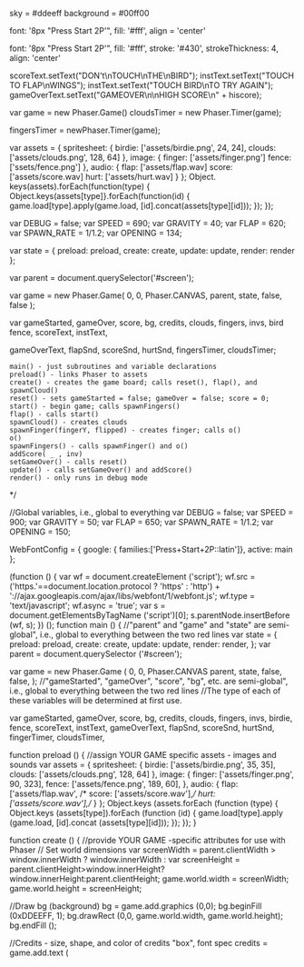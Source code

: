 sky = #ddeeff
background = #00ff00

font: '8px "Press Start 2P'",
fill: '#fff',
align = 'center'

font: '8px "Press Start 2P'",
fill: '#fff',
stroke: '#430',
strokeThickness: 4,
align: 'center'

scoreText.setText("DON't\nTOUCH\nTHE\nBIRD");
instText.setText("TOUCH TO FLAP\nWINGS");
instText.setText("TOUCH BIRD\nTO TRY  AGAIN");
gameOverText.setText("GAMEOVER\n\nHIGH SCORE\n" + hiscore);

var game = new Phaser.Game()
cloudsTimer = new Phaser.Timer(game);

fingersTimer = newPhaser.Timer(game);

var assets = {
  spritesheet: {
    birdie: ['assets/birdie.png', 24, 24],
    clouds: ['assets/clouds.png', 128, 64]
  },
  image: {
    finger: ['assets/finger.png']
    fence: ['ssets/fence.png']
  },
  audio: {
    flap: ['assets/flap.wav]
    score: ['assets/score.wav]
    hurt: ['assets/hurt.wav]
  }
};
Object. keys(assets).forEach(function(type) {
  Object.keys(assets[type]}.forEach(function(id) {
    game.load[type].apply(game.load, [id].concat(assets[type][id]));
    });
});

var DEBUG = false;
var SPEED = 690;
var GRAVITY = 40;
var FLAP = 620;
var SPAWN_RATE = 1/1.2;
var OPENING = 134;

var state = {
  preload: preload,
  create: create,
  update: update,
  render: render
};

var parent = document.querySelector('#screen');

var game = new Phaser.Game(
  0,
  0,
  Phaser.CANVAS,
  parent,
  state,
  false,
  false
);

var gameStarted,
  gameOver,
  score,
  bg,
  credits,
  clouds,
  fingers,
  invs,
  bird
  fence,
  scoreText,
  instText,
  
  gameOverText,
  flapSnd,
  scoreSnd,
  hurtSnd,
  fingersTimer,
  cloudsTimer;
  
    main() - just subroutines and variable declarations
    preload() - links Phaser to assets
    create() - creates the game board; calls reset(), flap(), and spawnCloud()
    reset() - sets gameStarted = false; gameOver = false; score = 0;
    start() - begin game; calls spawnFingers()
    flap() - calls start()
    spawnCloud() - creates clouds
    spawnFinger(fingerY, flipped) - creates finger; calls o()
    o()
    spawnFingers() - calls spawnFinger() and o()
    addScore( _ , inv)
    setGameOver() - calls reset()
    update() - calls setGameOver() and addScore()
    render() - only runs in debug mode
 */ 
 
//Global variables, i.e., global to everything
var DEBUG = false;
var SPEED = 900;
var GRAVITY = 50;
var FLAP = 650;
var SPAWN_RATE = 1/1.2;
var OPENING = 150;
 
WebFontConfig = {
  google: { families:['Press+Start+2P::latin']},
  active: main
};

(function () {
  var wf = document.createElement ('script');
  wf.src = ('https.'==document.location.protocol ? 'https' : 'http') +
  '://ajax.googleapis.com/ajax/libs/webfont/1/webfont.js';
  wf.type = 'text/javascript';
  wf.async = 'true';
  var s = document.getElementsByTagName ('script')[0];
  s.parentNode.insertBefore (wf, s);
}) ();
function main () {
  //"parent" and "game" and "state" are semi-global", i.e., global to everything between the two red lines
var state = {
    preload: preload,
    create: create,
    update: update,
    render: render,
  };
  var parent = document.querySelector ('#screen');
  
  var game = new Phaser.Game (
    0,
    0,
    Phaser.CANVAS
    parent,
    state,
    false,
    false,
  );
//"gameStarted", "gameOver", "score", "bg", etc. are semi-global", i.e., global to everything between the two red lines
//The type of each of these variables will be determined at first use.

  var gameStarted,
    gameOver,
    score,
    bg,
    credits,
    clouds,
    fingers,
    invs,
    birdie,
    fence,
    scoreText,
    instText,
    gameOverText,
    flapSnd,
    scoreSnd,
    hurtSnd,
    fingerTimer,
    cloudsTimer,
    
  function preload () {           //assign YOUR GAME specific assets - images and sounds
    var assets = {
      spritesheet: {
        birdie: ['assets/birdie.png', 35, 35],
        clouds: ['assets/clouds.png', 128, 64]
      },
      image: {
        finger: ['assets/finger.png', 90, 323],
        fence: ['assets/fence.png', 189, 60],
      },
      audio: {
        flap: ['assets/flap.wav',
/*          score: ['assets/score.wav'],*/
        hurt: ['assets/score.wav'],/*
      }
  };
  Object.keys (assets.forEach (function (type) {
    Object.keys (assets[type]).forEach (function (id) {
      game.load[type].apply (game.load, [id].concat (assets[type][id]));
    });
  });
}

function create () {         //provide YOUR GAME -specific attributes for use with Phaser
  // Set world dimensions
  var screenWidth = parent.clientWidth > window.innerWidth ? window.innerWidth : 
  var screenHeight = parent.clientHeight>window.innerHeight?window.innerHeight:parent.clientHeight;
  game.world.width = screenWidth;
  game.world.height = screenHeight;
  
  //Draw bg (background)
  bg = game.add.graphics (0,0);
  bg.beginFill (0xDDEEFF, 1);
  bg.drawRect (0,0, game.world.width, game.world.height);
  bg.endFill ();
  
  //Credits - size, shape, and color of credits "box", font spec
  credits = game.add.text (
  

